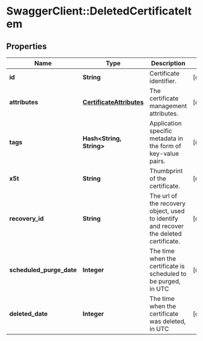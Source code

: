 # SwaggerClient::DeletedCertificateItem

## Properties
Name | Type | Description | Notes
------------ | ------------- | ------------- | -------------
**id** | **String** | Certificate identifier. | [optional] 
**attributes** | [**CertificateAttributes**](CertificateAttributes.md) | The certificate management attributes. | [optional] 
**tags** | **Hash&lt;String, String&gt;** | Application specific metadata in the form of key-value pairs. | [optional] 
**x5t** | **String** | Thumbprint of the certificate. | [optional] 
**recovery_id** | **String** | The url of the recovery object, used to identify and recover the deleted certificate. | [optional] 
**scheduled_purge_date** | **Integer** | The time when the certificate is scheduled to be purged, in UTC | [optional] 
**deleted_date** | **Integer** | The time when the certificate was deleted, in UTC | [optional] 


